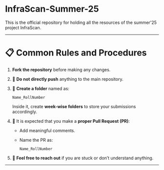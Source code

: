 # InfraScan-Summer-25
This is the official repository for holding all the resources of the summer'25 project InfraScan.

---

# 📋 Common Rules and Procedures

1. **Fork the repository** before making any changes.
2. 🚫 **Do not directly push** anything to the main repository.
3. 📁 **Create a folder** named as:

   ```
   Name_RollNumber
   ```
   Inside it, create **week-wise folders** to store your submissions accordingly.
 
4. 🔁 It is expected that you make a **proper Pull Request (PR)**:

   * Add meaningful comments.
   * Name the PR as:

     ```
     Name_RollNumber
     ```
5. 🤝 **Feel free to reach out** if you are stuck or don’t understand anything.

---
